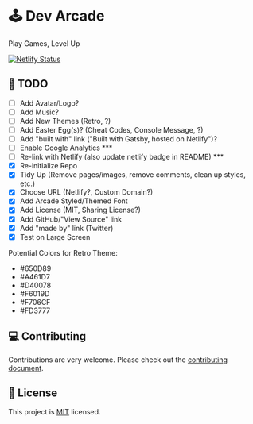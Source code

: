 
# :joystick: Dev Arcade

Play Games, Level Up

[![Netlify Status](https://api.netlify.com/api/v1/badges/acbef4e6-d97d-4cd8-b7e7-675d2890999d/deploy-status)](https://app.netlify.com/sites/joshbuchea/deploys)

## :memo: TODO

- [ ] Add Avatar/Logo?
- [ ] Add Music?
- [ ] Add New Themes (Retro, ?)
- [ ] Add Easter Egg(s)? (Cheat Codes, Console Message, ?)
- [ ] Add "built with" link ("Built with Gatsby, hosted on Netlify")?
- [ ] Enable Google Analytics ***
- [ ] Re-link with Netlify (also update netlify badge in README) ***
- [x] Re-initialize Repo
- [x] Tidy Up (Remove pages/images, remove comments, clean up styles, etc.)
- [x] Choose URL (Netlify?, Custom Domain?)
- [x] Add Arcade Styled/Themed Font
- [x] Add License (MIT, Sharing License?)
- [x] Add GitHub/"View Source" link
- [x] Add "made by" link (Twitter)
- [x] Test on Large Screen

Potential Colors for Retro Theme:

- #650D89
- #A461D7
- #D40078
- #F6019D
- #F706CF
- #FD3777

## :computer: Contributing

Contributions are very welcome. Please check out the [contributing document](CONTRIBUTING.md).

## :bookmark: License

This project is [MIT](LICENSE) licensed.
